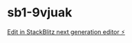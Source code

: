 # sb1-9vjuak

[Edit in StackBlitz next generation editor ⚡️](https://stackblitz.com/~/github.com/UbuyashikiI/sb1-9vjuak)